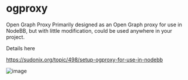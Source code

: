 # ogproxy
Open Graph Proxy
Primarily designed as an Open Graph proxy for use in NodeBB, but with little modification, could be used anywhere in your project. 

Details here

https://sudonix.org/topic/498/setup-ogproxy-for-use-in-nodebb


![image](https://github.com/phenomlab/ogproxy/assets/2557946/5dfeb8e0-57f6-480f-bacb-23b371d6f7b8)
